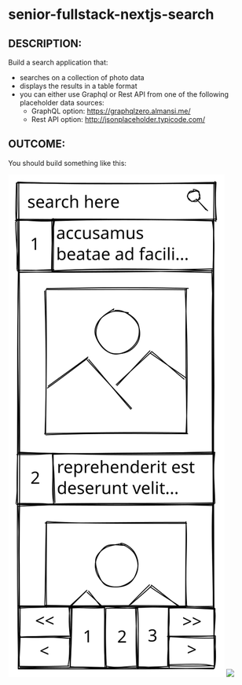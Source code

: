 # senior-fullstack-nextjs-search

## DESCRIPTION:
Build a search application that:

- searches on a collection of photo data
- displays the results in a table format
- you can either use Graphql or Rest API from one of the following placeholder data sources:
  - GraphQL option: https://graphqlzero.almansi.me/
  - Rest API option: http://jsonplaceholder.typicode.com/


## OUTCOME:
You should build something like this:

![page design - mobile](./page_design_mobile.svg)
<img src="./controllers_brief.svg">


